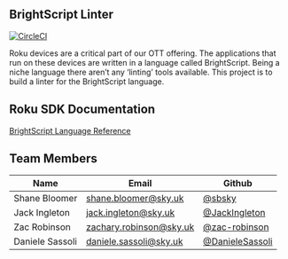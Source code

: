 ## BrightScript Linter
[![CircleCI](https://circleci.com/gh/sky-uk/bslint/tree/master.svg?style=shield&circle-token=a9218a324d2d7bebd187a00fdc170b6a11a17462)](https://circleci.com/gh/sky-uk/bslint/tree/master)


Roku devices are a critical part of our OTT offering. The applications that run on these devices are written in a language called BrightScript. Being a niche language there aren’t any ‘linting’ tools available. This project is to build a linter for the BrightScript language.

## Roku SDK Documentation
[BrightScript Language Reference](https://sdkdocs.roku.com/display/sdkdoc/BrightScript+Language+Reference)


## Team Members

Name | Email | Github
------------ | ------------- | -------------
Shane Bloomer | shane.bloomer@sky.uk | [@sbsky](http://github.com/sbsky)
Jack Ingleton | jack.ingleton@sky.uk | [@JackIngleton](http://github.com/JackIngleton)
Zac Robinson | zachary.robinson@sky.uk | [@zac-robinson](https://github.com/zac-robinson)
Daniele Sassoli | daniele.sassoli@sky.uk | [@DanieleSassoli](https://github.com/DanieleSassoli)
